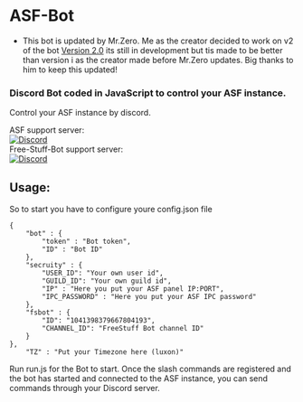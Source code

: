 # ASF-Bot

* This bot is updated by Mr.Zero. Me as the creator decided to work on v2 of the bot [Version 2.0](https://github.com/Dom-in/ASF-Bot/tree/v2) its still in development but tis made to be better than version i as the creator made before Mr.Zero updates. Big thanks to him to keep this updated!

### Discord Bot coded in JavaScript to control your ASF instance.
Control your ASF instance by discord.

ASF support server:<br>
[![Discord](https://img.shields.io/discord/267292556709068800.svg?label=Discord&logo=discord&cacheSeconds=3600)](https://discord.gg/hSQgt8j)<br>
Free-Stuff-Bot support server:<br>
[![Discord](https://img.shields.io/discord/517009303203479572.svg?logo=discord&label=Discord&cacheSeconds=3600)](https://discord.gg/WrnKKF8)<br>

## Usage:
So to start you have to configure youre config.json file
```
{
    "bot" : {
        "token" : "Bot token",
        "ID" : "Bot ID"
    },
    "secruity" : {
        "USER_ID": "Your own user id",
        "GUILD_ID": "Your own guild id",
        "IP" : "Here you put your ASF panel IP:PORT",
        "IPC_PASSWORD" : "Here you put your ASF IPC password"
    },
    "fsbot" : {
        "ID": "1041398379667804193",
        "CHANNEL_ID": "FreeStuff Bot channel ID"
    }
},
    "TZ" : "Put your Timezone here (luxon)"
```

Run run.js for the Bot to start.
Once the slash commands are registered and the bot has started and connected to the ASF instance, you can send commands through your Discord server.
